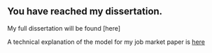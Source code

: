 ## You have reached my dissertation. 

My full dissertation will be found [here]

A technical explanation of the model for my job market paper is [here](papers/Tech_chp3.pdf)

 

